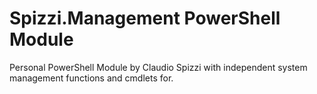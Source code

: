 # Spizzi.Management PowerShell Module
Personal PowerShell Module by Claudio Spizzi with independent system management functions and cmdlets for.
